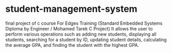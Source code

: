 # student-management-system
final project of c course For Edges Training (Standard Embedded Systems Diploma by Engineer / Mohamed Tarek C Project) 
 It allows the user to perform various operations such as  adding new students, displaying all students, searching for a student by ID,  updating student details, calculating the average GPA, and finding the student  with the highest GPA. 
